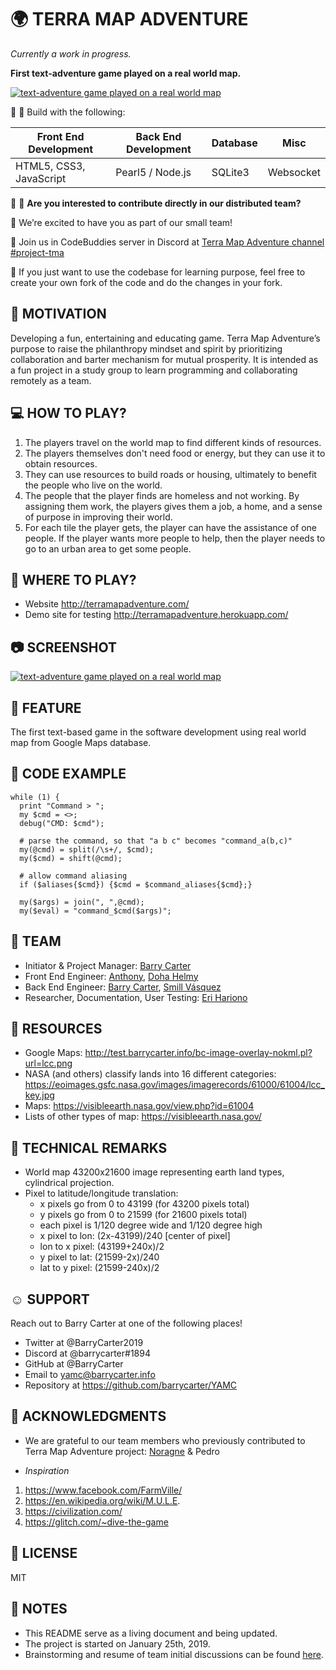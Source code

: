 # :earth_africa: TERRA MAP ADVENTURE

*Currently a work in progress.*

**First text-adventure game played on a real world map.**


[![text-adventure game played on a real world map](https://i.imgflip.com/2x1nda.gif)]()



:wrench: :hammer: Build with the following:

Front End Development | Back End Development | Database | Misc
------------ | ------------- | ------------- | -------------
HTML5, CSS3, JavaScript | Pearl5 / Node.js | SQLite3 | Websocket


:couple: :couple: **Are you interested to contribute directly in our distributed team?**

:tada: We’re excited to have you as part of our small team! 

:running: Join us in CodeBuddies server in Discord at [Terra Map Adventure channel #project-tma](https://discord.gg/R4vBfV8) 


:fork_and_knife: If you just want to use the codebase for learning purpose, feel free to create your own fork of the code and do the changes in your fork.



## :muscle: MOTIVATION
Developing a fun, entertaining and educating game. Terra Map Adventure’s purpose to raise the philanthropy mindset and spirit by prioritizing collaboration and barter mechanism for mutual prosperity. It is intended as a fun project in a study group to learn programming and collaborating remotely as a team.



## :computer: HOW TO PLAY?
1. The players travel on the world map to find different kinds of resources.
2. The players themselves don't need food or energy, but they can use it to obtain resources.
3. They can use resources to build roads or housing, ultimately to benefit the people who live on the world.
4. The people that the player finds are homeless and not working. By assigning them work, the players gives them a job, a home, and a sense of purpose in improving their world.
5. For each tile the player gets, the player can have the assistance of one people. If the player wants more people to help, then the player needs to go to an urban area to get some people.

 
 
## :sunrise_over_mountains: WHERE TO PLAY?
* Website http://terramapadventure.com/
* Demo site for testing http://terramapadventure.herokuapp.com/



## :camera: SCREENSHOT
[![text-adventure game played on a real world map](https://i.postimg.cc/023yDrFT/screencapture-terramaptools-6-barrycarter1-repl-co-2019-03-26-02.png)](https://postimg.cc/nC4xtVH2)



## :mag_right: FEATURE
The first text-based game in the software development using real world map from Google Maps database.



## :floppy_disk: CODE EXAMPLE

```
while (1) {
  print "Command > ";
  my $cmd = <>;
  debug("CMD: $cmd");

  # parse the command, so that "a b c" becomes "command_a(b,c)"
  my(@cmd) = split(/\s+/, $cmd);
  my($cmd) = shift(@cmd);

  # allow command aliasing
  if ($aliases{$cmd}) {$cmd = $command_aliases{$cmd};}

  my($args) = join(", ",@cmd);
  my($eval) = "command_$cmd($args)";
```



## :busts_in_silhouette: TEAM
* Initiator & Project Manager: [Barry Carter](https://github.com/barrycarter)
* Front End Engineer: [Anthony](https://github.com/47analogy), [Doha Helmy](https://github.com/dohahelmy)
* Back End Engineer: [Barry Carter](https://github.com/barrycarter), [Smill Vásquez](https://github.com/svasquez)
* Researcher, Documentation, User Testing: [Eri Hariono](https://github.com/hanacaraka)



## :bookmark_tabs: RESOURCES
* Google Maps: http://test.barrycarter.info/bc-image-overlay-nokml.pl?url=lcc.png
* NASA (and others) classify lands into 16 different categories: https://eoimages.gsfc.nasa.gov/images/imagerecords/61000/61004/lcc_key.jpg 
* Maps: https://visibleearth.nasa.gov/view.php?id=61004 
* Lists of other types of map: https://visibleearth.nasa.gov/ 



## :bookmark: TECHNICAL REMARKS
* World map 43200x21600 image representing earth land types, cylindrical projection.
* Pixel to latitude/longitude translation:
  - x pixels go from 0 to 43199 (for 43200 pixels total)
  - y pixels go from 0 to 21599 (for 21600 pixels total)
  - each pixel is 1/120 degree wide and 1/120 degree high
  - x pixel to lon: (2x-43199)/240 [center of pixel]
  - lon to x pixel: (43199+240x)/2
  - y pixel to lat: (21599-2x)/240
  - lat to y pixel: (21599-240x)/2



## :relaxed: SUPPORT
Reach out to Barry Carter at one of the following places!
* Twitter at @BarryCarter2019
* Discord at @barrycarter#1894
* GitHub at @BarryCarter 
* Email to yamc@barrycarter.info
* Repository at https://github.com/barrycarter/YAMC



## :gift_heart: ACKNOWLEDGMENTS
* We are grateful to our team members who previously contributed to Terra Map Adventure project: [Noragne](https://github.com/noragne) & Pedro

* *Inspiration*
1. https://www.facebook.com/FarmVille/
1. https://en.wikipedia.org/wiki/M.U.L.E.
1. https://civilization.com/
1. https://glitch.com/~dive-the-game


## :minidisc: LICENSE
MIT


## :pushpin: NOTES
* This README serve as a living document and being updated.
* The project is started on January 25th, 2019.
* Brainstorming and resume of team initial discussions can be found [here](https://github.com/barrycarter/YAMC/blob/master/BRAINSTORMING.notes).



